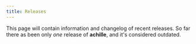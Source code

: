 ```yaml
---
title: Releases
---
```


This page will contain information and changelog of recent releases.
So far there as been only *one* release of **achille**, and it's considered
outdated.
